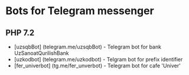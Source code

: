 # Bots for Telegram messenger

## PHP 7.2

* [uzsqbBot] (telegram.me/uzsqbBot) - Telegram bot for bank UzSanoatQurilishBank
* [uzkodbot] (telegram.me/uzkodbot) - Telgram bot for prefix identifier
* [fer_univerbot] (tg.me/fer_unverbot) - Telegram bot for cafe 'Univer'
